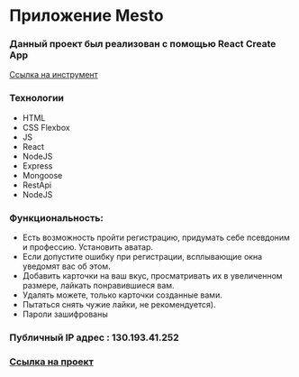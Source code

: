 # Приложение Mesto

### Данный проект был реализован с помощью React Create App
[Ссылка на инструмент](https://ru.reactjs.org/docs/create-a-new-react-app.html)

### Технологии
* HTML
* CSS Flexbox 
* JS
* React
* NodeJS
* Express
* Mongoose
* RestApi
* NodeJS

### Функциональность:
* Есть возможность пройти регистрацию, придумать себе псевдоним и профессию.  Установить аватар.
* Если допустите ошибку при регистрации, всплывающие окна уведомят вас об этом.
* Добавить карточки на ваш вкус, просматривать их в увеличенном размере, лайкать понравившиеся вам.
* Удалять можете, только карточки созданные вами.
* Пытаться снять чужие лайки, не рекомендуется).
* Пароли зашифрованы 
### Публичный IP адрес : 130.193.41.252
### [Ссылка на проект](https://mesto.koss.nomoredomains.club/)
